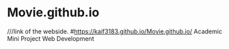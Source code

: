 # Movie.github.io
///link of the webside.
#https://kaif3183.github.io/Movie.github.io/
Academic Mini Project Web Development
